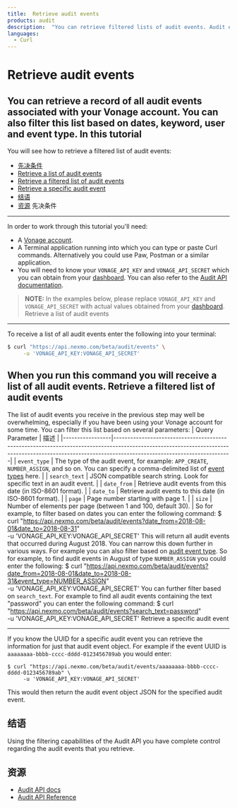```yaml
---
title:  Retrieve audit events
products: audit
description:  "You can retrieve filtered lists of audit events. Audit events log activity in a Vonage account."
languages:
  - Curl
---
```


Retrieve audit events
=====================
You can retrieve a record of all audit events associated with your Vonage account. You can also filter this list based on dates, keyword, user and event type.
In this tutorial
----------------
You will see how to retrieve a filtered list of audit events:
* [先决条件](#prerequisites)
* [Retrieve a list of audit events](#retrieve-a-list-of-audit-events)
* [Retrieve a filtered list of audit events](#retrieve-a-filtered-list-of-audit-events)
* [Retrieve a specific audit event](#retrieve-a-specific-audit-event)
* [结语](#conclusion)
* [资源](#resources)
先决条件
----
In order to work through this tutorial you'll need:
* A [Vonage account](https://dashboard.nexmo.com/sign-up).
* A Terminal application running into which you can type or paste Curl commands. Alternatively you could use Paw, Postman or a similar application.
* You will need to know your `VONAGE_API_KEY` and `VONAGE_API_SECRET` which you can obtain from your [dashboard](https://dashboard.nexmo.com/sign-in).
You can also refer to the [Audit API documentation](/audit/overview).

> **NOTE:** In the examples below, please replace `VONAGE_API_KEY` and `VONAGE_API_SECRET` with actual values obtained from your [dashboard](https://dashboard.nexmo.com).
Retrieve a list of audit events
-------------------------------
To receive a list of all audit events enter the following into your terminal:
```bash
$ curl "https://api.nexmo.com/beta/audit/events" \
     -u 'VONAGE_API_KEY:VONAGE_API_SECRET'
```
When you run this command you will receive a list of all audit events.
Retrieve a filtered list of audit events
----------------------------------------
The list of audit events you receive in the previous step may well be overwhelming, especially if you have been using your Vonage account for some time. You can filter this list based on several parameters:
| Query Parameter |                                                                                                 描述                                                                                                  |
|-----------------|-----------------------------------------------------------------------------------------------------------------------------------------------------------------------------------------------------|
| `event_type`    | The type of the audit event, for example: `APP_CREATE`, `NUMBER_ASSIGN`, and so on. You can specify a comma-delimited list of [event types](/audit/concepts/audit-events#audit-event-types) here. |
| `search_text`   | JSON compatible search string. Look for specific text in an audit event.                                                                                                                            |
| `date_from`     | Retrieve audit events from this date (in ISO-8601 format).                                                                                                                                    |
| `date_to`       | Retrieve audit events to this date (in ISO-8601 format).                                                                                                                                      |
| `page`          | Page number starting with page 1\.                                                                                                                                                                 |
| `size`          | Number of elements per page (between 1 and 100, default 30).                                                                                                                                    |
So for example, to filter based on dates you can enter the following command:
    $ curl "https://api.nexmo.com/beta/audit/events?date_from=2018-08-01&date_to=2018-08-31" \
         -u 'VONAGE_API_KEY:VONAGE_API_SECRET'
This will return all audit events that occurred during August 2018\.
You can narrow this down further in various ways. For example you can also filter based on [audit event type](/audit/concepts/audit-events#audit-event-types).
So for example, to find audit events in August of type `NUMBER_ASSIGN` you could enter the following:
    $  curl "https://api.nexmo.com/beta/audit/events?date_from=2018-08-01&date_to=2018-08-31&event_type=NUMBER_ASSIGN" \
         -u 'VONAGE_API_KEY:VONAGE_API_SECRET'
You can further filter based on `search_text`. For example to find all audit events containing the text "password" you can enter the following command:
    $  curl "https://api.nexmo.com/beta/audit/events?search_text=password" \
         -u 'VONAGE_API_KEY:VONAGE_API_SECRET'
Retrieve a specific audit event

---

If you know the UUID for a specific audit event you can retrieve the information for just that audit event object. For example if the event UUID is `aaaaaaaa-bbbb-cccc-dddd-0123456789ab` you would enter:
````
$ curl "https://api.nexmo.com/beta/audit/events/aaaaaaaa-bbbb-cccc-dddd-0123456789ab" \
     -u 'VONAGE_API_KEY:VONAGE_API_SECRET'
````
This would then return the audit event object JSON for the specified audit event.

结语
---

Using the filtering capabilities of the Audit API you have complete control regarding the audit events that you retrieve.

资源
---

* [Audit API docs](/audit/overview)
* [Audit API Reference](/api/audit)

